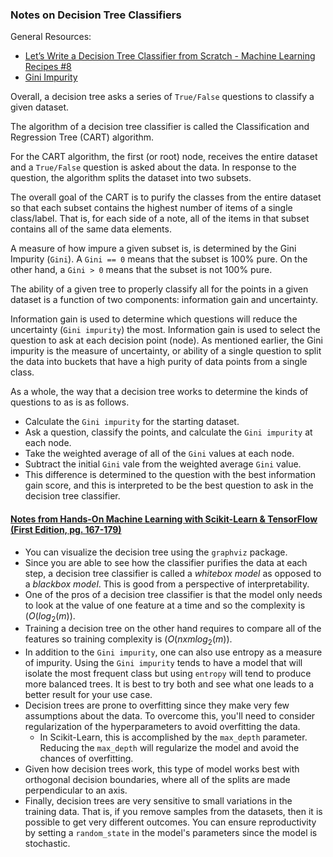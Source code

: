 ### Notes on Decision Tree Classifiers

General Resources:

* [Let’s Write a Decision Tree Classifier from Scratch - Machine Learning Recipes #8
](https://youtu.be/LDRbO9a6XPU)
* [Gini Impurity](https://en.wikipedia.org/wiki/Decision_tree_learning#Gini_impurity) 


Overall, a decision tree asks a series of `True/False` questions to classify a given dataset.

The algorithm of a decision tree classifier is called the Classification and Regression Tree (CART) algorithm.

For the CART algorithm, the first (or root) node, receives the entire dataset and a `True/False` question is asked about the data. In response to the question, the algorithm splits the dataset into two subsets.

The overall goal of the CART is to purify the classes from the entire dataset so that each subset contains the highest number of items of a single class/label. That is, for each side of a note, all of the items in that subset contains all of the same data elements. 

A measure of how impure a given subset is, is determined by the Gini Impurity (`Gini`). A `Gini == 0` means that the subset is 100% pure.  On the other hand, a `Gini > 0` means that the subset is not 100% pure. 

The ability of a given tree to properly classify all for the points in a given dataset is a function of two components: information gain and uncertainty. 

Information gain is used to determine which questions will reduce the uncertainty  (`Gini impurity`) the most. Information gain is used to select the question to ask at each decision point (node). As mentioned earlier, the Gini impurity is the measure of uncertainty, or ability of a single question to split the data into buckets that have a high purity of data points from a single class.

As a whole, the way that a decision tree works to determine the kinds of questions to as is as follows.

* Calculate the `Gini impurity` for the starting dataset.
* Ask a question, classify the points, and calculate the `Gini impurity` at each node. 
* Take the weighted average of all of the `Gini` values at each node. 
* Subtract the initial `Gini` vale from the weighted average `Gini` value. 
* This difference is determined to the question with the best information gain score, and this is interpreted to be the best question to ask in the decision tree classifier. 

#### [Notes from Hands-On Machine Learning with Scikit-Learn & TensorFlow (First Edition, pg. 167-179)](https://www.amazon.com/Hands-Machine-Learning-Scikit-Learn-TensorFlow-dp-1491962291/dp/1491962291)

* You can visualize the decision tree using the `graphviz` package.
* Since you are able to see how the classifier purifies the data at each step, a decision tree classifier is called a _whitebox model_ as opposed to a _blackbox model_. This is good from a perspective of interpretability. 
* One of the pros of a decision tree classifier is that the model only needs to look at the value of one feature at a time and so the complexity is $(O(log_{2}(m))$.
* Training a decision tree on the other hand requires to compare all of the features so training complexity is $(O(n x m log_{2}(m))$.
* In addition to the `Gini impurity`, one can also use entropy as a measure of impurity. Using the `Gini impurity` tends to have a model that will isolate the most frequent class but using `entropy` will tend to produce more balanced trees. It is best to try both and see what one leads to a better result for your use case.
* Decision trees are prone to overfitting since they make very few assumptions about the data. To overcome this, you'll need to consider regularization of the hyperparameters to avoid overfitting the data.
	* In Scikit-Learn, this is accomplished by the `max_depth` parameter. Reducing the `max_depth` will regularize the model and avoid the chances of overfitting. 
* Given how decision trees work, this type of model works best with orthogonal decision boundaries, where all of the splits are made perpendicular to an axis. 
* Finally, decision trees are very sensitive to small variations in the training data. That is, if you remove samples from the datasets, then it is possible to get very different outcomes. You can ensure reproductivity by setting a `random_state` in the model's parameters since the model is stochastic.
